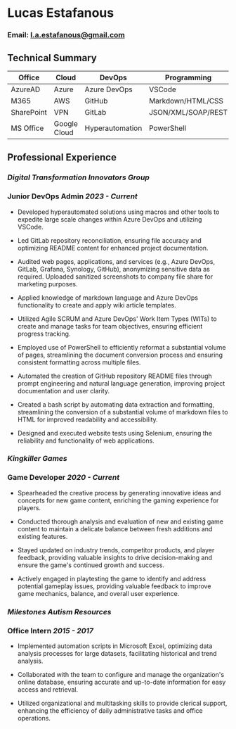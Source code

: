 # **Lucas Estafanous**
### Email: l.a.estafanous@gmail.com

## Technical Summary

| Office | Cloud | DevOps | Programming |
|--|--|--|--|
| AzureAD | Azure | Azure DevOps  | VSCode | 
| M365 | AWS | GitHub | Markdown/HTML/CSS |
| SharePoint | VPN | GitLab | JSON/XML/SOAP/REST |
| MS Office | Google Cloud | Hyperautomation | PowerShell |



## Professional Experience

### _Digital Transformation Innovators Group_

### **Junior DevOps Admin** _2023 - Current_

- Developed hyperautomated solutions using macros and other tools to expedite large scale changes within Azure DevOps and utilizing VSCode. 

- Led GitLab repository reconciliation, ensuring file accuracy and optimizing README content for enhanced project documentation.

- Audited web pages, applications, and services (e.g., Azure DevOps, GitLab, Grafana, Synology, GitHub), anonymizing sensitive data as required. Uploaded sanitized screenshots to company file share for marketing purposes.
  
- Applied knowledge of markdown language and Azure DevOps functionality to create and apply wiki article templates. 

- Utilized Agile SCRUM and Azure DevOps' Work Item Types (WITs) to create and manage tasks for team objectives, ensuring efficient progress tracking.

- Employed use of PowerShell to efficiently reformat a substantial volume of pages, streamlining the document conversion process and ensuring consistent formatting across multiple files.

- Automated the creation of GitHub repository README files through prompt engineering and natural language generation, improving project documentation and user clarity.

- Created a bash script by automating data extraction and formatting, streamlining the conversion of a substantial volume of markdown files to HTML for improved readability and accessibility.
- Designed and executed website tests using Selenium, ensuring the reliability and functionality of web applications.

### _Kingkiller Games_

### **Game Developer** _2020 - Current_

- Spearheaded the creative process by generating innovative ideas and concepts for new game content, enriching the gaming experience for players. 

- Conducted thorough analysis and evaluation of new and existing game content to maintain a delicate balance between fresh additions and existing features. 

- Stayed updated on industry trends, competitor products, and player feedback, providing valuable insights to drive decision-making and ensure the game's continued growth and success. 

- Actively engaged in playtesting the game to identify and address potential gameplay issues, providing valuable feedback to improve game mechanics, balance, and overall user experience.

### _Milestones Autism Resources_

### **Office Intern** _2015 - 2017_

- Implemented automation scripts in Microsoft Excel, optimizing data analysis processes for large datasets, facilitating historical and trend analysis. 

- Collaborated with the team to configure and manage the organization's online database, ensuring accurate and up-to-date information for easy access and retrieval. 

- Utilized organizational and multitasking skills to provide clerical support, enhancing the efficiency of daily administrative tasks and office operations.
